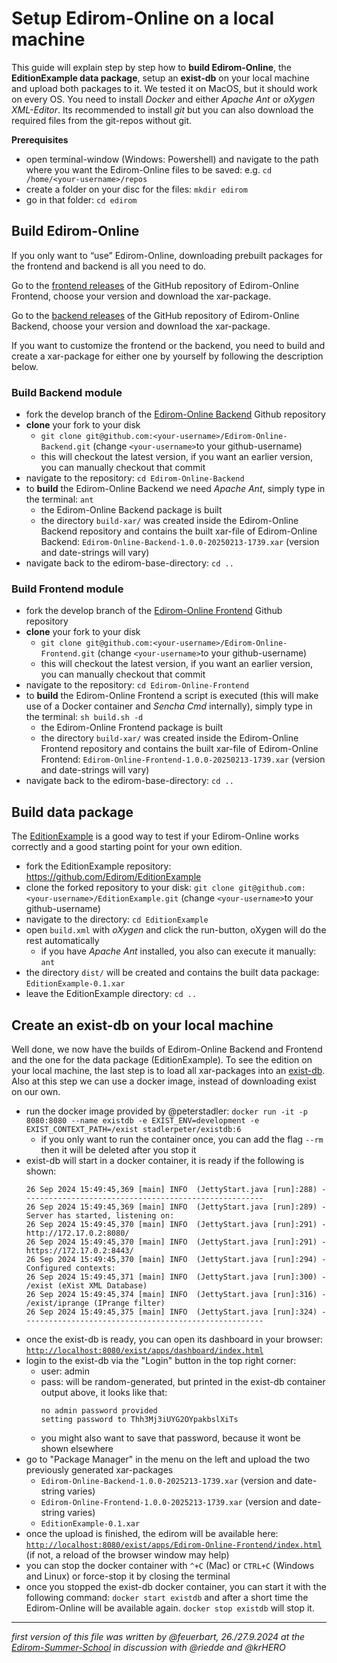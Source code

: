 # Setup Edirom-Online on a local machine


This guide will explain step by step how to **build Edirom-Online**, the **EditionExample data package**, setup an **exist-db** on your local machine and upload both packages to it. We tested it on MacOS, but it should work on every OS. 
You need to install *Docker* and either *Apache Ant* or *oXygen XML-Editor*. Its recommended to install *git* but you can also download the required files from the git-repos without git.

**Prerequisites**

- open terminal-window (Windows: Powershell) and navigate to the path where you want the Edirom-Online files to be saved: e.g. `cd /home/<your-username>/repos`
- create a folder on your disc for the files: `mkdir edirom`
- go in that folder: `cd edirom`

## Build Edirom-Online

If you only want to “use” Edirom-Online, downloading prebuilt packages for the frontend and backend is all you need to do. 

Go to the [frontend releases](https://github.com/Edirom/Edirom-Online-Frontend/releases) of the GitHub repository of Edirom-Online Frontend, choose your version and download the xar-package.

Go to the [backend releases](https://github.com/Edirom/Edirom-Online-Backend/releases) of the GitHub repository of Edirom-Online Backend, choose your version and download the xar-package.

If you want to customize the frontend or the backend, you need to build and create a xar-package for either one by yourself by following the description below. 

### Build Backend module

- fork the develop branch of the [Edirom-Online Backend](https://github.com/Edirom/Edirom-Online-Backend) Github repository
- **clone** your fork to your disk
    - `git clone git@github.com:<your-username>/Edirom-Online-Backend.git` (change `<your-username>`to your github-username)
    - this will checkout the latest version, if you want an earlier version, you can manually checkout that commit
- navigate to the repository: `cd Edirom-Online-Backend`
- to **build** the Edirom-Online Backend we need *Apache Ant*, simply type in the terminal:
      ```
      ant
      ```
  - the Edirom-Online Backend package is built
  - the directory `build-xar/` was created inside the Edirom-Online Backend repository and contains the built xar-file of Edirom-Online Backend: `Edirom-Online-Backend-1.0.0-20250213-1739.xar` (version and date-strings will vary)
- navigate back to the edirom-base-directory: `cd ..`

### Build Frontend module

- fork the develop branch of the [Edirom-Online Frontend](https://github.com/Edirom/Edirom-Online-Frontend) Github repository
- **clone** your fork to your disk
    - `git clone git@github.com:<your-username>/Edirom-Online-Frontend.git` (change `<your-username>`to your github-username)
    - this will checkout the latest version, if you want an earlier version, you can manually checkout that commit
- navigate to the repository: `cd Edirom-Online-Frontend`
- to **build** the Edirom-Online Frontend a script is executed (this will make use of a Docker container and *Sencha Cmd* internally), simply type in the terminal:
      ```
      sh build.sh -d
      ```
  - the Edirom-Online Frontend package is built
  - the directory `build-xar/` was created inside the Edirom-Online Frontend repository and contains the built xar-file of Edirom-Online Frontend: `Edirom-Online-Frontend-1.0.0-20250213-1739.xar` (version and date-strings will vary)
- navigate back to the edirom-base-directory: `cd ..`

## Build data package

The [EditionExample](https://github.com/Edirom/EditionExample) is a good way to test if your Edirom-Online works correctly and a good starting point for your own edition. 
- fork the EditionExample repository: https://github.com/Edirom/EditionExample
- clone the forked repository to your disk: `git clone git@github.com:<your-username>/EditionExample.git` (change `<your-username>`to your github-username)
- navigate to the directory: `cd EditionExample`
- open `build.xml` with *oXygen* and click the run-button, oXygen will do the rest automatically
    - if you have *Apache Ant* installed, you also can execute it manually: `ant`
- the directory `dist/` will be created and contains the built data package: `EditionExample-0.1.xar`
- leave the EditionExample directory: `cd ..`

## Create an exist-db on your local machine

Well done, we now have the builds of Edirom-Online Backend and Frontend and the one for the data package (EditionExample). To see the edition on your local machine, the last step is to load all xar-packages into an [exist-db](https://exist-db.org/exist/apps/homepage/index.html).
Also at this step we can use a docker image, instead of downloading exist on our own. 
- run the docker image provided by @peterstadler: `docker run -it -p 8080:8080 --name existdb -e EXIST_ENV=development -e EXIST_CONTEXT_PATH=/exist stadlerpeter/existdb:6`
    - if you only want to run the container once, you can add the flag `--rm` then it will be deleted after you stop it
- exist-db will start in a docker container, it is ready if the following is shown:
    ```
    26 Sep 2024 15:49:45,369 [main] INFO  (JettyStart.java [run]:288) - -----------------------------------------------------
    26 Sep 2024 15:49:45,369 [main] INFO  (JettyStart.java [run]:289) - Server has started, listening on:
    26 Sep 2024 15:49:45,370 [main] INFO  (JettyStart.java [run]:291) - http://172.17.0.2:8080/
    26 Sep 2024 15:49:45,370 [main] INFO  (JettyStart.java [run]:291) - https://172.17.0.2:8443/
    26 Sep 2024 15:49:45,370 [main] INFO  (JettyStart.java [run]:294) - Configured contexts:
    26 Sep 2024 15:49:45,371 [main] INFO  (JettyStart.java [run]:300) - /exist (eXist XML Database)
    26 Sep 2024 15:49:45,374 [main] INFO  (JettyStart.java [run]:316) - /exist/iprange (IPrange filter)
    26 Sep 2024 15:49:45,375 [main] INFO  (JettyStart.java [run]:324) - -----------------------------------------------------
    ``` 
- once the exist-db is ready, you can open its dashboard in your browser: [`http://localhost:8080/exist/apps/dashboard/index.html`](http://localhost:8080/exist/apps/dashboard/index.html)
- login to the exist-db via the "Login" button in the top right corner:
    - user: admin
    - pass: will be random-generated, but printed in the exist-db container output above, it looks like that:
        ```
        no admin password provided
        setting password to Thh3Mj3iUYG2OYpakbslXiTs
        ``` 
    - you might also want to save that password, because it wont be shown elsewhere
- go to "Package Manager" in the menu on the left and upload the two previously generated xar-packages
    - `Edirom-Online-Backend-1.0.0-2025213-1739.xar` (version and date-string varies)
    - `Edirom-Online-Frontend-1.0.0-2025213-1739.xar` (version and date-string varies)
    - `EditionExample-0.1.xar`
- once the upload is finished, the edirom will be available here: [`http://localhost:8080/exist/apps/Edirom-Online-Frontend/index.html`](http://localhost:8080/exist/apps/Edirom-Online-Frontend/index.html) (if not, a reload of the browser window may help)
- you can stop the docker container with `^+C` (Mac) or `CTRL+C` (Windows and Linux) or force-stop it by closing the terminal
- once you stopped the exist-db docker container, you can start it with the following command: `docker start existdb` and after a short time the Edirom-Online will be available again. `docker stop existdb` will stop it.

---
*first version of this file was written by @feuerbart, 26./27.9.2024 at the [Edirom-Summer-School](https://ess.uni-paderborn.de/) in discussion with @riedde and @krHERO*
